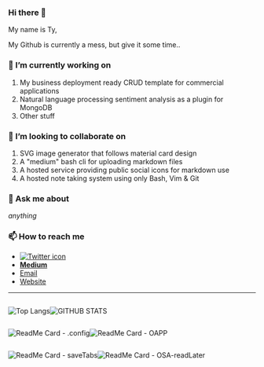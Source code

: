 ### Hi there 👋

My name is Ty,

My Github is currently a mess, but give it some time.. 

<!--
**tyronyiu/tyronyiu** is a ✨ _special_ ✨ repository because its `README.md` (this file) appears on your GitHub profile.

Here are some ideas to get you started:

- 🔭 I’m currently working on ...
- 🌱 I’m currently learning ...
- 👯 I’m looking to collaborate on ...
- 🤔 I’m looking for help with ...
- 💬 Ask me about ...
- 📫 How to reach me: ...
- 😄 Pronouns: ...
- ⚡ Fun fact: ...
-->

### 🔭 I’m currently working on
  1. My business deployment ready CRUD template for commercial applications
  2. Natural language processing sentiment analysis as a plugin for MongoDB
  3. Other stuff
  
### 👯 I’m looking to collaborate on
  1. SVG image generator that follows material card design
  2. A "medium" bash cli for uploading markdown files
  3. A hosted service providing public social icons for markdown use
  4. A hosted note taking system using only Bash, Vim & Git
  
### 💬 Ask me about
*anything*

### 📫 How to reach me

- [![Twitter icon](http://i.imgur.com/tXSoThF.png)](https://twitter.com/YiuTyron)  
- [**Medium**](https://medium.com/@stellarblog)
- [Email](mailto:Tysinstances@gmail.com)
- [Website](Simulacron-3.com)

-------

  <div style="display: flex; flex-flow: row wrap">
  
![Top Langs](https://github-readme-stats.vercel.app/api/top-langs/?username=tyronyiu&hide=html)
  
![GITHUB STATS](https://github-readme-stats.vercel.app/api?username=tyronyiu&&show_icons=true&title_color=ffffff&icon_color=bb2acf&text_color=daf7dc&bg_color=151515)

<div style="display: flex; flex-flow: row wrap">

![ReadMe Card - .config](https://github-readme-stats.vercel.app/api/pin/?username=tyronyiu&repo=.config)

![ReadMe Card - OAPP](https://github-readme-stats.vercel.app/api/pin/?username=tyronyiu&repo=OAPP)

![ReadMe Card - saveTabs](https://github-readme-stats.vercel.app/api/pin/?username=tyronyiu&repo=saveTabs)

![ReadMe Card - OSA-readLater](https://github-readme-stats.vercel.app/api/pin/?username=tyronyiu&repo=OSA-readLater)

</div>

</div>
